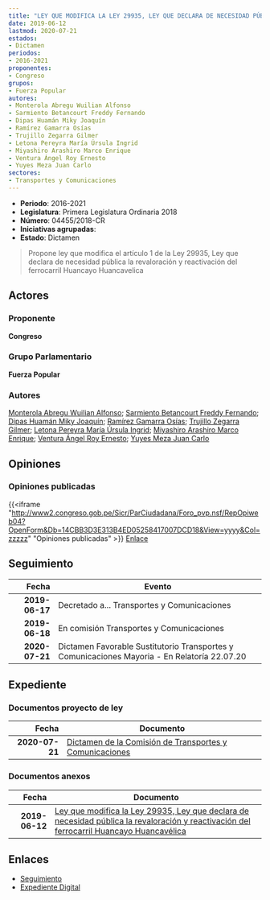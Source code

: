 ```yaml
---
title: "LEY QUE MODIFICA LA LEY 29935, LEY QUE DECLARA DE NECESIDAD PÚBLICA LA REVALORIZACIÓN Y REACTIVACIÓN DEL FERROCARRIL HUANCAYO HUANCAVELICA"
date: 2019-06-12
lastmod: 2020-07-21
estados:
- Dictamen
periodos:
- 2016-2021
proponentes:
- Congreso
grupos:
- Fuerza Popular
autores:
- Monterola Abregu Wuilian Alfonso
- Sarmiento Betancourt Freddy Fernando
- Dipas Huamán Miky Joaquín
- Ramírez Gamarra Osías
- Trujillo Zegarra Gilmer
- Letona Pereyra María Úrsula Ingrid
- Miyashiro Arashiro Marco Enrique
- Ventura Ángel Roy Ernesto
- Yuyes Meza Juan Carlo
sectores:
- Transportes y Comunicaciones
---
```

- **Periodo**: 2016-2021
- **Legislatura**: Primera Legislatura Ordinaria 2018
- **Número**: 04455/2018-CR
- **Iniciativas agrupadas**: 
- **Estado**: Dictamen

> Propone ley que modifica el artículo 1 de la Ley 29935, Ley que declara de necesidad pública la revaloración y reactivación del ferrocarril Huancayo Huancavelica


## Actores

### Proponente

**Congreso**

### Grupo Parlamentario

**Fuerza Popular**

### Autores

[Monterola Abregu Wuilian Alfonso](mailto:mailto:wmonterola@congreso.gob.pe); [Sarmiento Betancourt Freddy Fernando](mailto:mailto:fsarmiento@congreso.gob.pe); [Dipas Huamán Miky Joaquín](mailto:mailto:mdipas@congreso.gob.pe); [Ramírez Gamarra Osías](mailto:mailto:oramirez@congreso.gob.pe); [Trujillo Zegarra Gilmer](mailto:mailto:gtrujilloz@congreso.gob.pe); [Letona Pereyra María Úrsula Ingrid](mailto:mailto:mletona@congreso.gob.pe); [Miyashiro Arashiro Marco Enrique](mailto:mailto:mmiyashiro@congreso.gob.pe); [Ventura Ángel Roy Ernesto](mailto:mailto:rventura@congreso.gob.pe); [Yuyes Meza Juan Carlo](mailto:mailto:jyuyes@congreso.gob.pe)

## Opiniones

### Opiniones publicadas

{{<iframe "http://www2.congreso.gob.pe/Sicr/ParCiudadana/Foro_pvp.nsf/RepOpiweb04?OpenForm&Db=14CBB3D3E313B4ED05258417007DCD18&View=yyyy&Col=zzzzz" "Opiniones publicadas" >}}
[Enlace](http://www2.congreso.gob.pe/Sicr/ParCiudadana/Foro_pvp.nsf/RepOpiweb04?OpenForm&Db=14CBB3D3E313B4ED05258417007DCD18&View=yyyy&Col=zzzzz)


## Seguimiento

| Fecha | Evento |
|------:|--------|
| **2019-06-17** | Decretado a... Transportes y Comunicaciones |
| **2019-06-18** | En comisión Transportes y Comunicaciones |
| **2020-07-21** | Dictamen Favorable Sustitutorio Transportes y Comunicaciones Mayoria - En Relatoría 22.07.20 |

## Expediente

### Documentos proyecto de ley

| Fecha | Documento |
|------:|-----------|
| **2020-07-21** | [Dictamen de la Comisión de Transportes y Comunicaciones](http://www.leyes.congreso.gob.pe/Documentos/2016_2021/Dictamenes/Proyectos_de_Ley/04455DC23MAY20200721.pdf) |

### Documentos anexos

| Fecha | Documento |
|------:|-----------|
| **2019-06-12** | [Ley que modifica la Ley 29935, Ley que declara de necesidad pública la revaloración y reactivación del ferrocarril Huancayo Huancavélica](http://www.leyes.congreso.gob.pe/Documentos/2016_2021/Proyectos_de_Ley_y_de_Resoluciones_Legislativas/PL0445520190612.pdf) |

## Enlaces

- [Seguimiento](http://www2.congreso.gob.pe/Sicr/TraDocEstProc/CLProLey2016.nsf/f7fff46988ca05b1052578e100829cc7/bd7acc6b918ec36e052584170070c2e5?OpenDocument)
- [Expediente Digital](http://www2.congreso.gob.pe/Sicr/TraDocEstProc/CLProLey2016.nsf/f7fff46988ca05b1052578e100829cc7/bd7acc6b918ec36e052584170070c2e5?OpenDocument&Click=05257FB7005EB655.eb71d0cf91d8294e05256cdf006b5706/$Body/0.1C6C)

